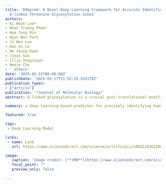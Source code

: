 ```yaml
---
title: 'DOGpred: A Novel Deep Learning Framework for Accurate Identification of Human
  O-linked Threonine Glycosylation Sites'
authors:
- Ki Wook Lee*
- Nhat Truong Pham*
- Hye Jung Min
- Hyun Woo Park
- Ji Won Lee
- Han-En Lo
- Na Young Kwon
- Jimin Seo
- Illia Shaginyan
- Heeje Cho
- ' others'
date: '2025-03-15T00:00:00Z'
publishDate: '2025-03-17T11:52:15.524178Z'
publication_types:
- ["article"]
publication: '*Journal of Molecular Biology*'
abstract: O-linked glycosylation is a crucial post-translational modification that regulates protein function and biological processes. Dysregulation of this process is associated with various diseases, underscoring the need to accurately identify O-linked glycosylation sites on proteins. Current experimental methods for identifying O-linked threonine glycosylation (OTG) sites are often complex and costly. Consequently, developing computational tools that predict these sites based on protein features is crucial. Such tools can complement experimental approaches, enhancing our understanding of the role of OTG dysregulation in diseases and uncovering potential therapeutic targets. In this study, we developed DOGpred, a deep learning-based predictor for precisely identifying human OTGs using high-latent feature representations. Initially, we extracted nine different conventional feature descriptors (CFDs) and nine pre-trained protein language model (PLM)-based embeddings. Notably, each feature was encoded as a 2D tensor, capturing both the sequential and inherent feature characteristics. Subsequently, we designed a stacked convolutional neural network (CNN) module to learn spatial feature representations from CFDs and a stacked recurrent neural network (RNN) module to learn temporal feature representations from PLM-based embeddings. These features were integrated using attention-based fusion mechanisms to generate high-level feature representations for final classification. Ablation analysis and independent tests demonstrated that the optimal model (DOGpred), employing a stacked 1D CNN and a stacked attention-based RNN modules with cross-attention feature fusion, achieved the best performance on the training dataset and significantly outperformed machine learning-based single-feature models and state-of-the-art methods on independent datasets. Furthermore, DOGpred is publicly available at https://github.com/JeonRPM/DOGpred/ for free access and usage.

summary: a deep learning-based predictor for precisely identifying human OTGs using high-latent feature representations.

featured: true

tags:
 - Deep Learning Model

links:
 - name: Link
   url: https://www.sciencedirect.com/science/article/pii/S0022283625000439

image:
   caption: 'Image credit: [**JMB**](https://www.sciencedirect.com/science/article/pii/S0022283625000439#f0035)'
   focal_point: ""
   preview_only: false
 
---
```

